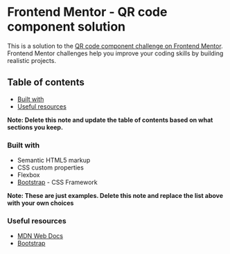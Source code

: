 # Frontend Mentor - QR code component solution

This is a solution to the [QR code component challenge on Frontend Mentor](https://www.frontendmentor.io/challenges/qr-code-component-iux_sIO_H). Frontend Mentor challenges help you improve your coding skills by building realistic projects. 

## Table of contents

  - [Built with](#built-with)
  - [Useful resources](#useful-resources)


**Note: Delete this note and update the table of contents based on what sections you keep.**

### Built with

- Semantic HTML5 markup
- CSS custom properties
- Flexbox
- [Bootstrap](ttps://getbootstrap.com/) - CSS Framework


**Note: These are just examples. Delete this note and replace the list above with your own choices**

### Useful resources

- [MDN Web Docs](https://developer.mozilla.org/en-US/)
- [Bootstrap](https://getbootstrap.com/)



